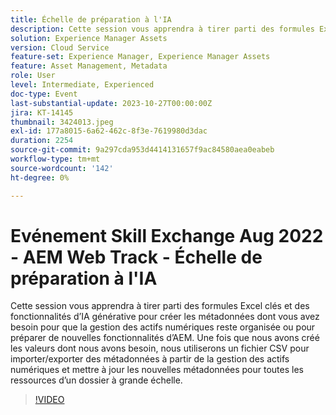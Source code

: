 ```yaml
---
title: Échelle de préparation à l'IA
description: Cette session vous apprendra à tirer parti des formules Excel clés et des fonctionnalités d’IA générative pour créer les métadonnées dont vous avez besoin pour que la gestion des actifs numériques reste organisée ou pour préparer de nouvelles fonctionnalités d’AEM. Une fois que nous avons créé les valeurs dont nous avons besoin, nous utiliserons un fichier CSV pour importer/exporter des métadonnées à partir de la gestion des actifs numériques et mettre à jour les nouvelles métadonnées pour toutes les ressources d’un dossier à grande échelle.
solution: Experience Manager Assets
version: Cloud Service
feature-set: Experience Manager, Experience Manager Assets
feature: Asset Management, Metadata
role: User
level: Intermediate, Experienced
doc-type: Event
last-substantial-update: 2023-10-27T00:00:00Z
jira: KT-14145
thumbnail: 3424013.jpeg
exl-id: 177a8015-6a62-462c-8f3e-7619980d3dac
duration: 2254
source-git-commit: 9a297cda953d4414131657f9ac84580aea0eabeb
workflow-type: tm+mt
source-wordcount: '142'
ht-degree: 0%

---
```


# Evénement Skill Exchange Aug 2022 - AEM Web Track - Échelle de préparation à l&#39;IA

Cette session vous apprendra à tirer parti des formules Excel clés et des fonctionnalités d’IA générative pour créer les métadonnées dont vous avez besoin pour que la gestion des actifs numériques reste organisée ou pour préparer de nouvelles fonctionnalités d’AEM. Une fois que nous avons créé les valeurs dont nous avons besoin, nous utiliserons un fichier CSV pour importer/exporter des métadonnées à partir de la gestion des actifs numériques et mettre à jour les nouvelles métadonnées pour toutes les ressources d’un dossier à grande échelle.

>[!VIDEO](https://video.tv.adobe.com/v/3424013/?learn=on)
